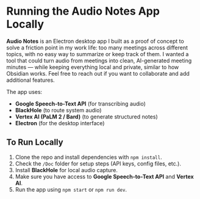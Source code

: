 # Running the Audio Notes App Locally

**Audio Notes** is an Electron desktop app I built as a proof of concept to solve a friction point in my work life: too many meetings across different topics, with no easy way to summarize or keep track of them. I wanted a tool that could turn audio from meetings into clean, AI-generated meeting minutes — while keeping everything local and private, similar to how Obsidian works. Feel free to reach out if you want to collaborate and add additional features. 

The app uses:

- **Google Speech-to-Text API** (for transcribing audio)  
- **BlackHole** (to route system audio)  
- **Vertex AI (PaLM 2 / Bard)** (to generate structured notes)  
- **Electron** (for the desktop interface)

## To Run Locally

1. Clone the repo and install dependencies with `npm install`.
2. Check the `/Doc` folder for setup steps (API keys, config files, etc.).
3. Install **BlackHole** for local audio capture.
4. Make sure you have access to **Google Speech-to-Text API** and **Vertex AI**.
5. Run the app using `npm start` or `npm run dev`.

